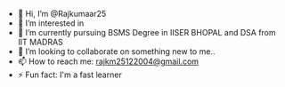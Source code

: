 - 👋 Hi, I’m @Rajkumaar25
- 👀 I’m interested in 
- 🌱 I’m currently pursuing BSMS Degree in IISER BHOPAL and DSA from IIT MADRAS
- 💞️ I’m looking to collaborate on something new to me..
- 📫 How to reach me: rajkm25122004@gmail.com
- ⚡ Fun fact: I'm a fast learner

<!---
Rajkumaar25/Rajkumaar25 is a ✨ special ✨ repository because its `README.md` (this file) appears on your GitHub profile.
You can click the Preview link to take a look at your changes.
--->
